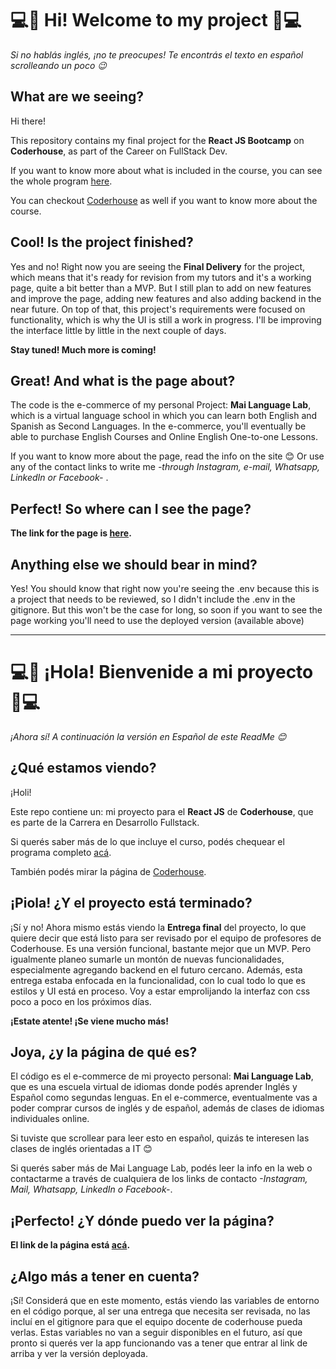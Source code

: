 # 💻🚀 Hi! Welcome to my project 🚀💻

_Si no hablás inglés, ¡no te preocupes! Te encontrás el texto en español scrolleando un poco 😉_

## What are we seeing?

Hi there!

This repository contains my final project for the **React JS Bootcamp** on **Coderhouse**, as part of the Career on FullStack Dev.

If you want to know more about what is included in the course, you can see the whole program [here](https://drive.google.com/drive/folders/18MtR30Wlmsjmryy-aRTBmYf6U23WO_OK?usp=sharing).

You can checkout [Coderhouse](https://www.coderhouse.com/) as well if you want to know more about the course.

## Cool! Is the project finished?

Yes and no! Right now you are seeing the **Final Delivery** for the project, which means that it's ready for revision from my tutors and it's a working page, quite a bit better than a MVP. But I still plan to add on new features and improve the page, adding new features and also adding backend in the near future. On top of that, this project's requirements were focused on functionality, which is why the UI is still a work in progress. I'll be improving the interface little by little in the next couple of days.

**Stay tuned! Much more is coming!**

## Great! And what is the page about?

The code is the e-commerce of my personal Project: **Mai Language Lab**, which is a virtual language school in which you can learn both English and Spanish as Second Languages. In the e-commerce, you'll eventually be able to purchase English Courses and Online English One-to-one Lessons.

If you want to know more about the page, read the info on the site 😊 Or use any of the contact links to write me _-through Instagram, e-mail, Whatsapp, LinkedIn or Facebook-_ .

## Perfect! So where can I see the page?

**The link for the page is [here](mailanguagelabecommerce-production.up.railway.app).**

## Anything else we should bear in mind?

Yes! You should know that right now you're seeing the .env because this is a project that needs to be reviewed, so I didn't include the .env in the gitignore. But this won't be the case for long, so soon if you want to see the page working you'll need to use the deployed version (available above)

---

# 💻🚀 ¡Hola! Bienvenide a mi proyecto 🚀💻

_¡Ahora sí! A continuación la versión en Español de este ReadMe 😊_

## ¿Qué estamos viendo?

¡Holi!

Este repo contiene un: mi proyecto para el **React JS** de **Coderhouse**, que es parte de la Carrera en Desarrollo Fullstack.

Si querés saber más de lo que incluye el curso, podés chequear el programa completo [acá](https://drive.google.com/drive/folders/18MtR30Wlmsjmryy-aRTBmYf6U23WO_OK?usp=sharing).

También podés mirar la página de [Coderhouse](https://www.coderhouse.com/).

## ¡Piola! ¿Y el proyecto está terminado?

¡Sí y no! Ahora mismo estás viendo la **Entrega final** del proyecto, lo que quiere decir que está listo para ser revisado por el equipo de profesores de Coderhouse. Es una versión funcional, bastante mejor que un MVP. Pero igualmente planeo sumarle un montón de nuevas funcionalidades, especialmente agregando backend en el futuro cercano. Además, esta entrega estaba enfocada en la funcionalidad, con lo cual todo lo que es estilos y UI está en proceso. Voy a estar emprolijando la interfaz con css poco a poco en los próximos días.

**¡Estate atente! ¡Se viene mucho más!**

## Joya, ¿y la página de qué es?

El código es el e-commerce de mi proyecto personal: **Mai Language Lab**, que es una escuela virtual de idiomas donde podés aprender Inglés y Español como segundas lenguas. En el e-commerce, eventualmente vas a poder comprar cursos de inglés y de español, además de clases de idiomas individuales online.

Si tuviste que scrollear para leer esto en español, quizás te interesen las clases de inglés orientadas a IT 😊

Si querés saber más de Mai Language Lab, podés leer la info en la web o contactarme a través de cualquiera de los links de contacto _-Instagram, Mail, Whatsapp, LinkedIn o Facebook-_.

## ¡Perfecto! ¿Y dónde puedo ver la página?

**El link de la página está [acá](mailanguagelabecommerce-production.up.railway.app).**

## ¿Algo más a tener en cuenta?

¡Sí! Considerá que en este momento, estás viendo las variables de entorno en el código porque, al ser una entrega que necesita ser revisada, no las incluí en el gitignore para que el equipo docente de coderhouse pueda verlas. Estas variables no van a seguir disponibles en el futuro, así que pronto si querés ver la app funcionando vas a tener que entrar al link de arriba y ver la versión deployada.
